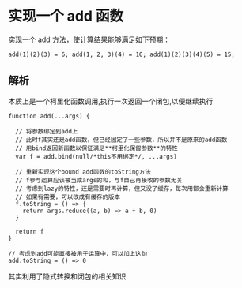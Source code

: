 # 实现一个 add 函数

实现一个 add 方法，使计算结果能够满足如下预期：

```()
add(1)(2)(3) = 6; add(1, 2, 3)(4) = 10; add(1)(2)(3)(4)(5) = 15;
```

## 解析

本质上是一个柯里化函数调用,执行一次返回一个闭包,以便继续执行

```()
function add(...args) {

  // 将参数绑定到add上
  // 此时f其实还是add函数，但已经固定了一些参数，所以并不是原来的add函数
  // 用bind返回新函数以保证满足**柯里化保留参数**的特性
  var f = add.bind(null/*this不用绑定*/, ...args) 

  // 重新实现这个bound add函数的toString方法
  // f参与运算应该被当成args的和，与f自己再接收的参数无关
  // 考虑到lazy的特性，还是需要时再计算，但又没了缓存，每次用都会重新计算
  // 如果有需要，可以改成有缓存的版本
  f.toString = () => {
    return args.reduce((a, b) => a + b, 0)
  }

  return f
}

// 考虑到add可能直接被用于运算中，可以加上这句
add.toString = () => 0
```

其实利用了隐式转换和闭包的相关知识